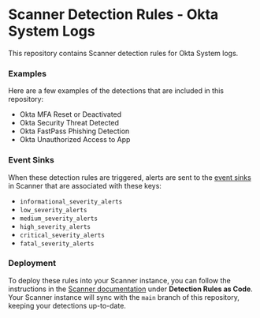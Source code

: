 # Scanner Detection Rules - Okta System Logs

This repository contains Scanner detection rules for Okta System logs.

### Examples

Here are a few examples of the detections that are included in this repository:
- Okta MFA Reset or Deactivated
- Okta Security Threat Detected
- Okta FastPass Phishing Detection
- Okta Unauthorized Access to App

### Event Sinks

When these detection rules are triggered, alerts are sent to the [event sinks](https://docs.scanner.dev/scanner/using-scanner/detection-rules/event-sinks)
in Scanner that are associated with these keys:
- `informational_severity_alerts`
- `low_severity_alerts`
- `medium_severity_alerts`
- `high_severity_alerts`
- `critical_severity_alerts`
- `fatal_severity_alerts`

### Deployment

To deploy these rules into your Scanner instance, you can follow the
instructions in the [Scanner documentation](https://docs.scanner.dev) under
**Detection Rules as Code**. Your Scanner instance will sync with the `main`
branch of this repository, keeping your detections up-to-date.
